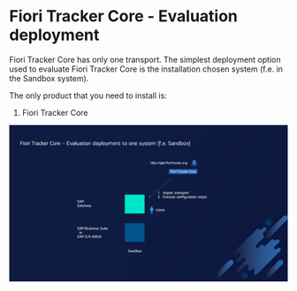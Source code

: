 # Fiori Tracker Core - Evaluation deployment

Fiori Tracker Core has only one transport. The simplest deployment option used to evaluate Fiori Tracker Core is the installation chosen system (f.e. in the Sandbox system).

The only product that you need to install is:

1. Fiori Tracker Core

[![](res/eval-dep.png)](res/eval-dep.png)